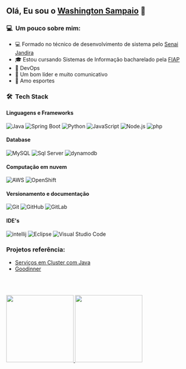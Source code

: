 ## Olá, Eu sou o [Washington Sampaio](https://www.linkedin.com/in/washington-sampaio/) 👋

### 💻 &nbsp;Um pouco sobre mim:

- 💻 Formado no técnico de desenvolvimento de sistema pelo [Senai Jandira](https://jandira.sp.senai.br/curso/85566/127/tecnico-de-desenvolvimento-de-sistemas)
- 🎓 Estou cursando Sistemas de Informação bacharelado pela [FIAP](https://www.fiap.com.br/online/graduacao/bacharelado/sistemas-de-informacao/)
- 💪 DevOps 
- 🤝 Um bom líder e muito comunicativo
- 🎽 Amo esportes 


### 🛠 &nbsp;Tech Stack

#### Linguagens e Frameworks

![Java](https://img.shields.io/badge/Java-blue?style=for-the-badge&logo=java&logoColor=white)
![Spring Boot](https://img.shields.io/badge/Spring--Boot-6DB33F?style=for-the-badge&logo=spring&logoColor=white)
![Python](https://img.shields.io/badge/python-306998?style=for-the-badge&logo=python&logoColor=white)
![JavaScript](https://img.shields.io/badge/JavaScript-F7DF1E?style=for-the-badge&logo=javascript&logoColor=black)
![Node.js](https://img.shields.io/badge/Node.js-43853D?style=for-the-badge&logo=ts-node&logoColor=white)
![php](https://img.shields.io/badge/php-474A8A?style=for-the-badge&logo=php&logoColor=black)

#### Database

![MySQL](https://img.shields.io/badge/MySQL-00000F?style=for-the-badge&logo=mysql&logoColor=white)
![Sql Server](https://img.shields.io/badge/SqlServer-003B57?style=for-the-badge&logo=microsoft-sql-server&logoColor=white)
![dynamodb](https://img.shields.io/badge/dynamodb-0057D5?style=for-the-badge&logo=amazon-dynamodb&logoColor=white)


#### Computação em nuvem

![AWS](https://img.shields.io/badge/AWS-ed9a00?style=for-the-badge&logo=amazon-aws&logoColor=white)
![OpenShift](https://img.shields.io/badge/OpenShift-db0f00?style=for-the-badge&logo=OpenShift&logoColor=wblachite)



#### Versionamento e documentação

![Git](https://img.shields.io/badge/Git-F05032?style=for-the-badge&logo=git&logoColor=white)
![GitHub](https://img.shields.io/badge/GitHub-100000?style=for-the-badge&logo=github&logoColor=white)
![GitLab](https://img.shields.io/badge/GitLab-330F63?style=for-the-badge&logo=gitlab&logoColor=white)

#### IDE's

![intellij](https://img.shields.io/badge/intellij-002a6e?style=for-the-badge&logo=IntelliJ-IDEA&logoColor=white)
![Eclipse](https://img.shields.io/badge/Eclipse-2C2255?style=for-the-badge&logo=eclipse&logoColor=white)
![Visual Studio Code](https://img.shields.io/badge/Visual_Studio_Code-0078D4?style=for-the-badge&logo=visual%20studio%20code&logoColor=white)

### Projetos referência:
- [Serviços em Cluster com Java](https://github.com/washingtonSampaioVieira/clustered_microservices_aws_java)
- [Goodinner](https://github.com/washingtonSampaioVieira/godinner)

<br />
<br />

<p>
<a href="https://github.com/washingtonsampaiovieira">
  <img height="180em" src="https://github-readme-stats.vercel.app/api?username=washingtonsampaiovieira&show_icons=true&theme=dracula" />
  <img height="180em" src="https://github-readme-stats-eight-theta.vercel.app/api/top-langs/?username=washingtonsampaiovieira&theme=dracula&layout=compact&exclude_lang=java+r" />
</a>
</p>
